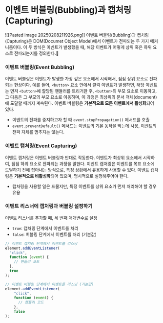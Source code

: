 # 이벤트 버블링(Bubbling)과 캡처링(Capturing)
![[Pasted image 20250208211926.png]]
이벤트 버블링(Bubbling)과 캡처링(Capturing)은 DOM(Documet Object Model)에서 이벤트가 전파되는 두 가지 메커니즘이다. 이 두 방식은 이벤트가 발생했을 때, 해당 이벤트가 어떻게 상위 혹은 하위 요소로 전파되는지를 정의한다.

### 이벤트 버블링(Event Bubbling)

이벤트 버블링은 이벤트가 발생한 가장 깊은 요소에서 시작해서, 점점 상위 요소로 전파되는 현상이다. 예를 들어, `<button>` 요소 안에서 클릭 이벤트가 발생하면, 해당 이벤트는 먼저 `<button>`에 할당된 핸들러를 트리거한 후, `<button>`의 부모 요소로 이동하고, 그 다음은 그 부모의 부모 요소로 이동하며, 이 과정은 최상위의 문서 객체(document)에 도달할 때까지 계속된다. 이벤트 버블링은 **기본적으로 모든 이벤트에서 활성화**되어 있다.

- 이벤트의 전파를 중지하고자 할 때 `event.stopPropagation()` 메서드를 호출
- `event.preventDefault()` 메서드는 이벤트의 기본 동작을 막는데 사용, 이벤트의 전파 자체를 멈추지는 않는다.
### 이벤트 캡처링(Event Capturing)

이벤트 캡처링은 이벤트 버블링과 반대로 작동한다. 이벤트가 최상위 요소에서 시작하여, 점점 하위 요소로 전파되는 과정을 말한다. 이벤트 캡처링은 이벤트를 목표 요소에 도달하기 전에 잡아내는 방식으로, 특정 상황에서 유용하게 사용할 수 있다. 이벤트 캡처링은 **기본적으로 비활성화**되어 있으며, 명시적으로 설정해주어야 한다.
- 캡처링을 사용할 일은 드물지만, 특정 이벤트를 상위 요소가 먼저 처리해야 할 경우 유용


### 이벤트 리스너에 캡처링과 버블링 설정하기
이벤트 리스너를 추가할 때, 세 번째 매개변수로 설정
- `true`: 캡처링 단계에서 이벤트를 처리 
- `false`: 버블링 단계에서 이벤트를 처리 (기본값)

```javascript
// 이벤트 캡처링 단계에서 이벤트를 리스닝
element.addEventListener(
  "click",
  function (event) {
    // 핸들러 코드
  },
  true
);

// 이벤트 버블링 단계에서 이벤트를 리스닝 (기본값)
element.addEventListener(
	"click", 
	function (event) {
	  // 핸들러 코드
	},
	false
); 
```